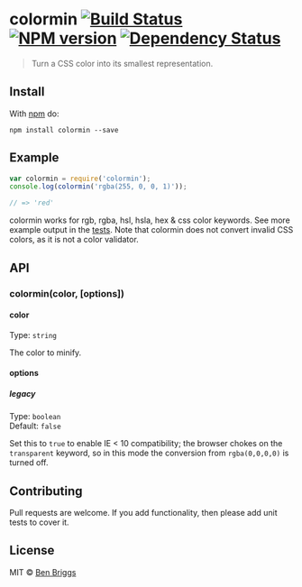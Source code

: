 # colormin [![Build Status](https://travis-ci.org/ben-eb/colormin.svg?branch=master)][ci] [![NPM version](https://badge.fury.io/js/colormin.svg)][npm] [![Dependency Status](https://gemnasium.com/ben-eb/colormin.svg)][deps]

> Turn a CSS color into its smallest representation.

## Install

With [npm](https://npmjs.org/package/colormin) do:

```
npm install colormin --save
```


## Example

```js
var colormin = require('colormin');
console.log(colormin('rgba(255, 0, 0, 1)'));

// => 'red'
```

colormin works for rgb, rgba, hsl, hsla, hex & css color keywords. See more
example output in the [tests](src/__tests__/store.js). Note that colormin does
not convert invalid CSS colors, as it is not a color validator.


## API

### colormin(color, [options])

#### color

Type: `string`  

The color to minify.

#### options

##### legacy

Type: `boolean`  
Default: `false`

Set this to `true` to enable IE < 10 compatibility; the browser chokes on the
`transparent` keyword, so in this mode the conversion from `rgba(0,0,0,0)`
is turned off.

## Contributing

Pull requests are welcome. If you add functionality, then please add unit tests
to cover it.


## License

MIT © [Ben Briggs](http://beneb.info)

[ci]:   https://travis-ci.org/ben-eb/colormin
[deps]: https://gemnasium.com/ben-eb/colormin
[npm]:  http://badge.fury.io/js/colormin
